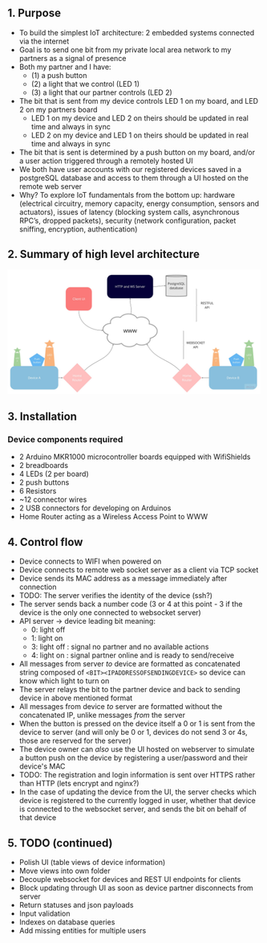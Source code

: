 ## 1. Purpose

- To build the simplest IoT architecture: 2 embedded systems connected via the internet
- Goal is to send one bit from my private local area network to my partners as a signal of presence
- Both my partner and I have:
  - (1) a push button
  - (2) a light that we control (LED 1)
  - (3) a light that our partner controls (LED 2)
- The bit that is sent from my device controls LED 1 on my board, and LED 2 on my partners board
  - LED 1 on my device and LED 2 on theirs should be updated in real time and always in sync
  - LED 2 on my device and LED 1 on theirs should be updated in real time and always in sync
- The bit that is sent is determined by a push button on my board, and/or a user action triggered through a remotely hosted UI
- We both have user accounts with our registered devices saved in a postgreSQL database and access to them through a UI hosted on the remote web server
- Why? To explore IoT fundamentals from the bottom up: hardware (electrical circuitry, memory capacity, energy consumption, sensors and actuators), issues of latency (blocking system calls, asynchronous RPC’s, dropped packets), security (network configuration, packet sniffing, encryption, authentication)

## 2. Summary of high level architecture

![System Architecture](architecture.jpg)

## 3. Installation

### Device components required

- 2 Arduino MKR1000 microcontroller boards equipped with WifiShields
- 2 breadboards
- 4 LEDs (2 per board)
- 2 push buttons
- 6 Resistors
- ~12 connector wires
- 2 USB connectors for developing on Arduinos
- Home Router acting as a Wireless Access Point to WWW

## 4. Control flow

- Device connects to WIFI when powered on
- Device connects to remote web socket server as a client via TCP socket
- Device sends its MAC address as a message immediately after connection
- TODO: The server verifies the identity of the device (ssh?)
- The server sends back a number code (3 or 4 at this point - 3 if the device is the only one connected to websocket server)
- API server → device leading bit meaning:
  - 0: light off
  - 1: light on
  - 3: light off : signal no partner and no available actions
  - 4: light on : signal partner online and is ready to send/receive
- All messages from server _to_ device are formatted as concatenated string composed of `<BIT><IPADDRESSOFSENDINGDEVICE>` so device can know which light to turn on
- The server relays the bit to the partner device and back to sending device in above mentioned format
- All messages from device _to_ server are formatted without the concatenated IP, unlike messages _from_ the server
- When the button is pressed on the device itself a 0 or 1 is sent from the device to server (and will only be 0 or 1, devices do not send 3 or 4s, those are reserved for the server)
- The device owner can _also_ use the UI hosted on webserver to simulate a button push on the device by registering a user/password and their device's MAC
- TODO: The registration and login information is sent over HTTPS rather than HTTP (lets encrypt and nginx?)
- In the case of updating the device from the UI, the server checks which device is registered to the currently logged in user, whether that device is connected to the websocket server, and sends the bit on behalf of that device

## 5. TODO (continued)

- Polish UI (table views of device information)
- Move views into own folder
- Decouple websocket for devices and REST UI endpoints for clients
- Block updating through UI as soon as device partner disconnects from server
- Return statuses and json payloads
- Input validation
- Indexes on database queries
- Add missing entities for multiple users
